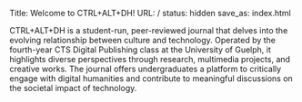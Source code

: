 Title: Welcome to CTRL+ALT+DH!
URL: /
status: hidden
save_as: index.html

CTRL+ALT+DH is a student-run, peer-reviewed journal that delves into the evolving relationship between culture and technology. Operated by the fourth-year CTS Digital Publishing class at the University of Guelph, it highlights diverse perspectives through research, multimedia projects, and creative works. The journal offers undergraduates a platform to critically engage with digital humanities and contribute to meaningful discussions on the societal impact of technology.